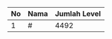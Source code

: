 | No | Nama            | Jumlah Level |
|----|-----------------|--------------|
| 1  | #    |    4492        |
